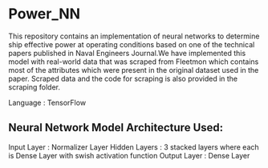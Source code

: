 # Power_NN
This repository contains an implementation of neural networks to determine ship effective power at operating conditions based on one of the technical papers published in Naval Engineers Journal.We have implemented this model with real-world data that was scraped from Fleetmon which contains most of the attributes which were present in the original dataset used in the paper. Scraped data and the code for scraping is also provided in the scraping folder.

Language : TensorFlow

## Neural Network Model Architecture Used:
Input Layer : Normalizer Layer
Hidden Layers : 3 stacked layers where each is Dense Layer with swish activation function
Output Layer : Dense Layer

